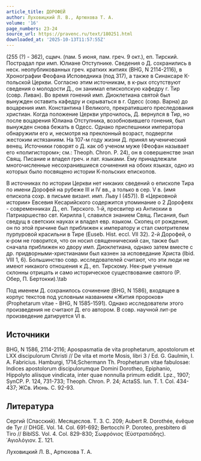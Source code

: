 ```yaml
---
article_title: ДОРОФЕЙ
author: Луховицкий Л. В., Артюхова Т. А.
volume: '16'
page_numbers: 23-24
source_url: https://pravenc.ru/text/180251.html
downloaded_at: '2025-10-13T11:57:55Z'
---
```


(255 (?) - 362), сщмч. (пам. 5 июня, пам. греч. 9 окт.), еп. Тирский. Пострадал при имп. Юлиане Отступнике. Сведения о Д. сохранились в неск. неопубликованных греч. кратких житиях (BHG, N 2114-2116), в Хронографии Феофана Исповедника (под 317), а также в Синаксаре К-польской Церкви. Согласно этим источникам, в к-рых отсутствуют сведения о молодости Д., он занимал епископскую кафедру г. Тир (совр. Ливан). Во время гонений имп. Диоклетиана святой был вынужден оставить кафедру и скрываться в г. Одесс (совр. Варна) до воцарения имп. Константина I Великого, прекратившего преследования христиан. Когда положение Церкви упрочилось, Д. вернулся в Тир, но после воцарения Юлиана Отступника, возобновившего гонения, был вынужден снова бежать в Одесс. Однако приспешники императора обнаружили его и, несмотря на преклонный возраст, подвергли жестоким истязаниям. На 107-м году жизни Д. принял мученический венец. Источники говорят о Д. как об ученом муже (Феофан называет его «полигистором»; см.: Theoph. Chron. P. 24), он в совершенстве знал Свящ. Писание и владел греч. и лат. языками. Ему принадлежали многочисленные несохранившиеся сочинения на обоих языках, одно из которых было посвящено истории К-польских епископов.

В источниках по истории Церкви нет никаких сведений о епископе Тира по имени Дорофей на рубеже III и IV вв., а только в сер. V в. (имя епископа сохр. в письме визант. имп. Льву I (457)). В «Церковной истории» Евсевия Кесарийского содержится упоминание о 2 Дорофеях - современниках Д., еп. Тирского. 1-й, пресвитер из Антиохии в Патриаршество свт. Кирилла I, славился знанием Свящ. Писания, был сведущ в светских науках и владел евр. языком. Скопец от рождения, он по этой причине был приближен к императору и стал смотрителем пурпуровой красильни в Тире (Euseb. Hist. eccl. VII 32). 2-й Дорофей, о к-ром не говорится, что он носил священнический сан, также был сначала приближен ко двору имп. Диоклетиана, однако затем вместе с др. придворными-христианами был казнен за исповедание Христа (Ibid. VIII 1, 6). Большинство совр. исследователей считают, что эти люди не имеют никакого отношения к Д., еп. Тирскому. Нек-рые ученые склонны отрицать и само историческое существование святого (Р. Обер, П. Бертокки).\tab

Под именем Д. сохранилось сочинение (BHG, N 1586), входящее в корпус текстов под условным названием «Жития пророков» (Prophetarum vitae - BHG, N 1585-1591). Однако исследователи этого произведения не считают Д. его автором. В совр. научной лит-ре произведение датируется VI в.

## Источники

BHG, N 1586, 2114-2116; Apospasmatia de vita prophetarum, apostolorum et LXX discipulorum Christi // De vita et morte Mosis, libri 3 / Ed. G. Gaulmin, I. A. Fabricius. Hamburgi, 1714;Schermann Th. Prophetarum vitae fabulosae: Indices apostolorum discipulorumque Domini Dorotheo, Epiphanio, Hippolyto aliisque vindicata, inter quae nonnulla primum edidit. Lpz., 1907; SynCP. P. 124, 731-733; Theoph. Chron. P. 24; ActaSS. Iun. T. 1. Col. 434-437; ЖСв. Июнь. С. 92-93.

## Литература

Сергий (Спасский). Месяцеслов. Т. 3. С. 209; Aubert R. Dorothée, évêque de Tyr // DHGE. Vol. 14. Col. 691-692; Bertocchi P. Doroteo, presbitero di Tiro // BiblSS. Vol. 4. Col. 829-830; Σωφρόνιος (Εὐστρατιάδης). ῾Αγιολόγιον. Σ. 121.

Луховицкий Л. В., Артюхова Т. А.
